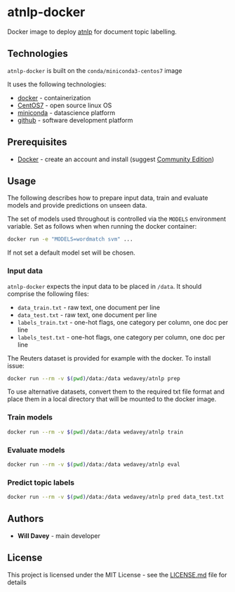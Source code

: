 # atnlp-docker

Docker image to deploy [atnlp](https://github.com/wedavey/atnlp) for document topic labelling.

## Technologies

`atnlp-docker` is built on the `conda/miniconda3-centos7` image

It uses the following technologies: 

- [docker](https://www.docker.com/) - containerization
- [CentOS7](https://www.centos.org/) - open source linux OS
- [miniconda](https://conda.io/miniconda.html) - datascience platform 
- [github](https://github.com/) - software development platform


## Prerequisites

- [Docker](https://www.docker.com/) - create an account and install (suggest [Community Edition](https://www.docker.com/community-edition))

## Usage

The following describes how to prepare input data, train and evaluate models
and provide predictions on unseen data. 

The set of models used throughout is controlled via 
the `MODELS` environment variable. Set as follows when when running the docker container:  
```bash
docker run -e "MODELS=wordmatch svm" ...
```   
If not set a default model set will be chosen.


### Input data
`atnlp-docker` expects the input data to be placed in 
`/data`. It should comprise the following
files: 
- `data_train.txt` - raw text, one document per line
- `data_test.txt` - raw text, one document per line
- `labels_train.txt` - one-hot flags, one category per column, one doc per line
- `labels_test.txt` - one-hot flags, one category per column, one doc per line   

The Reuters dataset is provided for example with the docker. 
To install issue:
```bash
docker run --rm -v $(pwd)/data:/data wedavey/atnlp prep
```

To use alternative datasets, convert them to the required 
txt file format and place them in a local directory
that will be mounted to the docker image. 


### Train models

```bash
docker run --rm -v $(pwd)/data:/data wedavey/atnlp train 
```

### Evaluate models

```bash
docker run --rm -v $(pwd)/data:/data wedavey/atnlp eval
```


### Predict topic labels

```bash
docker run --rm -v $(pwd)/data:/data wedavey/atnlp pred data_test.txt
```

## Authors

- **Will Davey** - main developer

## License

This project is licensed under the MIT License - see the [LICENSE.md](LICENSE.md) file for details



